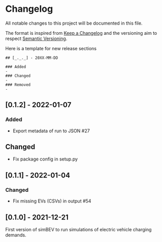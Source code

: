 # Changelog
All notable changes to this project will be documented in this file.

The format is inspired from [Keep a Changelog](http://keepachangelog.com/en/1.0.0/)
and the versioning aim to respect [Semantic Versioning](http://semver.org/spec/v2.0.0.html).

Here is a template for new release sections

```
## [_._._] - 20XX-MM-DD

### Added
-
### Changed
-
### Removed
-
```

## [0.1.2] - 2022-01-07

### Added

- Export metadata of run to JSON #27

## Changed

- Fix package config in setup.py

## [0.1.1] - 2022-01-04

### Changed

- Fix missing EVs (CSVs) in output #54

## [0.1.0] - 2021-12-21

First version of simBEV to run simulations of electric vehicle charging demands.
